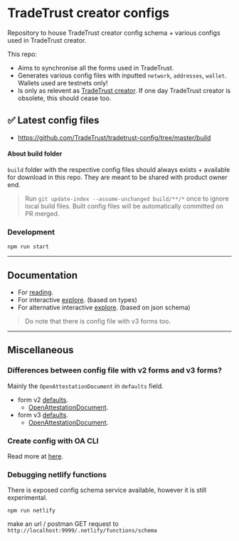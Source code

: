 # TradeTrust creator configs

Repository to house TradeTrust creator config schema + various configs used in TradeTrust creator.

This repo:

- Aims to synchronise all the forms used in TradeTrust.
- Generates various config files with inputted `network`, `addresses`, `wallet`. Wallets used are testnets only!
- Is only as relevent as [TradeTrust creator](https://creator.tradetrust.io). If one day TradeTrust creator is obsolete, this should cease too.

## ✅ Latest config files

- https://github.com/TradeTrust/tradetrust-config/tree/master/build

#### About build folder

`build` folder with the respective config files should always exists + available for download in this repo. They are meant to be shared with product owner end.

> Run `git update-index --assume-unchanged build/**/*` once to ignore local build files. Built config files will be automatically committed on PR merged.

### Development

`npm run start`

---

## Documentation

- For [reading](https://docs.tradetrust.io/docs/document-creator/config-file/file-structure).
- For interactive [explore](https://tradetrust-config.netlify.app). (based on types)
- For alternative interactive [explore](https://json-schema.app/view/%23?url=https%3A%2F%2Fraw.githubusercontent.com%2FTradeTrust%2Ftradetrust-config%2Fmaster%2Fsrc%2Fconfig-v2.schema.json). (based on json schema)

> Do note that there is config file with v3 forms too.

---

## Miscellaneous

### Differences between config file with v2 forms and v3 forms?

Mainly the `OpenAttestationDocument` in `defaults` field.

- form v2 [defaults](https://tradetrust-config.netlify.app/interfaces/src_types.formv2#defaults).
  - [OpenAttestationDocument](https://tradetrust-config.netlify.app/interfaces/node_modules__govtechsg_open_attestation_dist_types___generated___schema_2_0.openattestationdocument).
- form v3 [defaults](https://tradetrust-config.netlify.app/interfaces/src_types.formv3#defaults).
  - [OpenAttestationDocument](https://tradetrust-config.netlify.app/interfaces/node_modules__govtechsg_open_attestation_dist_types___generated___schema_3_0.openattestationdocument).

### Create config with OA CLI

Read more at [here](https://github.com/Open-Attestation/open-attestation-cli#method-1-using-config-template-url-option-recommended).

### Debugging netlify functions

There is exposed config schema service available, however it is still experimental.

`npm run netlify`

make an url / postman GET request to `http://localhost:9999/.netlify/functions/schema`

